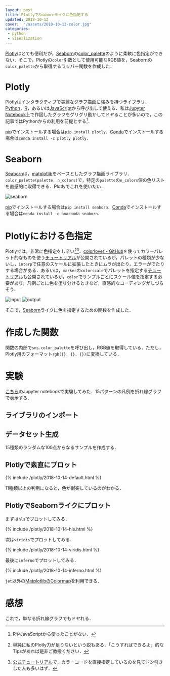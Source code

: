 ```yaml
---
layout: post
title: PlotlyでSeabornライクに色指定する
updated: 2018-10-12
cover:  "/assets/2018-10-12-color.jpg"
categories:
 - python
 - visualization
---
```


[Plotly](https://plot.ly/feed/#/)はとても便利だが，[Seaborn](https://seaborn.pydata.org/)の[color_palette](https://seaborn.pydata.org/generated/seaborn.color_palette.html)のように柔軟に色指定ができない．そこで，Plotlyの`color`引数として使用可能なRGB値を，Seabornの`color_palette`から取得するラッパー関数を作成した．


# Plotly

[Plotly](https://plot.ly/feed/#/)はインタラクティブで美麗なグラフ描画に強みを持つライブラリ．[Python](https://www.python.org/)，[R](https://www.r-project.org/)，あるいは[JavaScript](https://developer.mozilla.org/ja/docs/Web/JavaScript)から呼び出して使える．私は[Jupyter Notebook](http://jupyter.org/)上で作図したグラフをグリグリ動かしてドヤることが多いので，この記事ではPythonからの利用を前提とする[^python]．

[^python]: RやJavaScriptから使ったことがない．

[pip](https://pypi.org/project/pip/)でインストールする場合は`pip install plotly`．[Conda](https://conda.io/docs/)でインストールする場合は`conda install -c plotly plotly`．

# Seaborn

[Seaborn](https://seaborn.pydata.org/)は，[matplotlib](https://matplotlib.org/)をベースとしたグラフ描画ライブラリ．`color_palette(palette, n_colors)`で，特定の`palette`の`n_colors`個の色リストを直感的に取得できる．Plotlyでこれを使いたい．

![seaborn]({{site.baseurl}}/assets/2018-10-14-seaborn.png)

[pip](https://pypi.org/project/pip/)でインストールする場合は`pip install seaborn`．[Conda](https://conda.io/docs/)でインストールする場合は`conda install -c anaconda seaborn`．


# Plotlyにおける色指定

Plotlyでは，非常に色指定をし辛い[^plotly][^tutorial]．[colorlover - GitHub](https://github.com/jackparmer/colorlover)を使ってカラーパレット的なものを使う[チュートリアル](https://plot.ly/ipython-notebooks/color-scales/)が公開されているが，パレットの種類が少ないし，`interp`で任意のスケールに拡張したときにムラが出たり，エラーがでたりする場合がある．あるいは，`marker`の`colorscale`でパレットを指定する[チュートリアル](https://plot.ly/python/line-and-scatter/)も公開されているが，`color`でサンプルごとにスケール値を指定する必要があり，凡例ごとに色を塗り分けるときなど，直感的なコーディングがしづらそう．

[^plotly]: 単純に私のPlotly力が足りないという説もある．「こうすればできるよ」的なTipsがあれば是非ご教授ください．
[^tutorial]: [公式チュートリアル](https://plot.ly/python/ipython-notebook-tutorial/)で，カラーコードを直接指定しているのを見てドン引きした人も多いはず．

![input]({{site.baseurl}}/assets/2018-10-14-input.png)
![output]({{site.baseurl}}/assets/2018-10-14-output.png)

そこで，[Seaborn](https://seaborn.pydata.org/)ライクに色を指定するための関数を作成した．

# 作成した関数

<script src="https://gist.github.com/haltaro/46ae7cf74affbf6fc8dc1b735131e824.js"></script>

関数の内部で`sns.color_palette`を呼び出し，RGB値を取得している．ただし，Plotly用のフォーマット`rgb({}, {}, {})`に変換している．

# 実験

[こちら](https://github.com/haltaro/plotly-with-seaborn-color_palette/blob/master/plotly_colorpalette.ipynb)のJupyter notebookで実験してみた．15パターンの凡例を折れ線グラフで表示する．

## ライブラリのインポート

<script src="https://gist.github.com/haltaro/2d6873cb97e56e6d7766b96355b69db3.js"></script>

## データセット生成

15種類のランダムな100点からなるサンプルを作成する．

<script src="https://gist.github.com/haltaro/a81373e40b135577fb733da9931049e8.js"></script>

## Plotlyで素直にプロット

<script src="https://gist.github.com/haltaro/6ffb22849b80846411c43309dc678dab.js"></script>

{% include /plotly/2018-10-14-default.html %}

11種類以上の判例になると，色が衝突しているのがわかる．

## PlotlyでSeabornライクにプロット

まずは`hls`でプロットしてみる．

<script src="https://gist.github.com/haltaro/a575ab32ad879afc6153b3770e8e997f.js"></script>

{% include /plotly/2018-10-14-hls.html %}

次は`viridis`でプロットしてみる．

<script src="https://gist.github.com/haltaro/df9262d935c5637d7e83c098dde746d8.js"></script>

{% include /plotly/2018-10-14-viridis.html %}

最後に`inferno`でプロットしてみる．

<script src="https://gist.github.com/haltaro/b1419b51006aec59f2746223ac5ae809.js"></script>

{% include /plotly/2018-10-14-inferno.html %}

`jet`以外の[MatplotlibのColormap](https://matplotlib.org/tutorials/colors/colormaps.html)を利用できる．

# 感想

これで，単なる折れ線グラフでもドヤれる．
